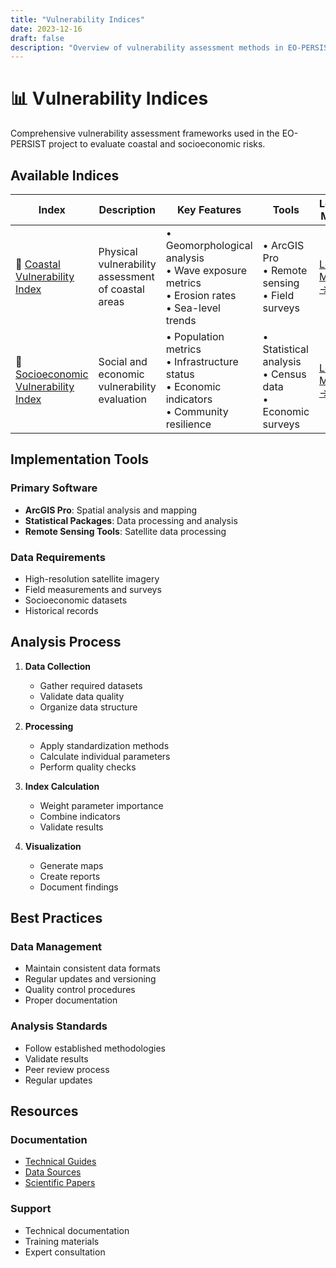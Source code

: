 ```yaml
---
title: "Vulnerability Indices"
date: 2023-12-16
draft: false
description: "Overview of vulnerability assessment methods in EO-PERSIST"
---
```


# 📊 Vulnerability Indices 

Comprehensive vulnerability assessment frameworks used in the EO-PERSIST project to evaluate coastal and socioeconomic risks.

## Available Indices

| Index | Description | Key Features | Tools | Learn More |
|-------|-------------|--------------|--------|------------|
| 🌊 [Coastal Vulnerability Index](coastal-vulnerability-index.md) | Physical vulnerability assessment of coastal areas | • Geomorphological analysis<br>• Wave exposure metrics<br>• Erosion rates<br>• Sea-level trends | • ArcGIS Pro<br>• Remote sensing<br>• Field surveys | [Learn More →](coastal-vulnerability-index.md) |
| 👥 [Socioeconomic Vulnerability Index](socioeconomic-vulnerability-index.md) | Social and economic vulnerability evaluation | • Population metrics<br>• Infrastructure status<br>• Economic indicators<br>• Community resilience | • Statistical analysis<br>• Census data<br>• Economic surveys | [Learn More →](socioeconomic-vulnerability-index.md) |

## Implementation Tools

### Primary Software
- **ArcGIS Pro**: Spatial analysis and mapping
- **Statistical Packages**: Data processing and analysis
- **Remote Sensing Tools**: Satellite data processing

### Data Requirements
- High-resolution satellite imagery
- Field measurements and surveys
- Socioeconomic datasets
- Historical records

## Analysis Process

1. **Data Collection**
    - Gather required datasets
    - Validate data quality
    - Organize data structure

2. **Processing**
    - Apply standardization methods
    - Calculate individual parameters
    - Perform quality checks

3. **Index Calculation**
    - Weight parameter importance
    - Combine indicators
    - Validate results

4. **Visualization**
    - Generate maps
    - Create reports
    - Document findings

## Best Practices

### Data Management
- Maintain consistent data formats
- Regular updates and versioning
- Quality control procedures
- Proper documentation

### Analysis Standards
- Follow established methodologies
- Validate results
- Peer review process
- Regular updates

## Resources

### Documentation
- [Technical Guides](../technical-guides/index.md)
- [Data Sources](../data-sources/index.md)
- [Scientific Papers](../scientific-papers/index.md)

### Support
- Technical documentation
- Training materials
- Expert consultation
